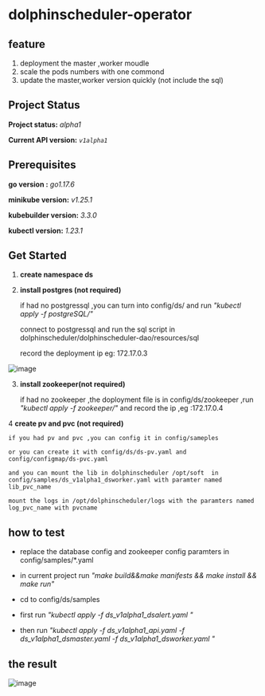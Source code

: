 # dolphinscheduler-operator

## feature 

1. deployment the master ,worker moudle 
2. scale the pods numbers with one commond 
3. update the master,worker version  quickly (not include the sql)

## Project Status

**Project status:** *alpha1*

**Current API version:** *`v1alpha1`*

## Prerequisites

**go version :** *go1.17.6*

**minikube version:** *v1.25.1*

**kubebuilder version:** *3.3.0*

**kubectl version:** *1.23.1*

## Get Started
1. **create  namespace ds**

2. **install  postgres (not required)**

    if had no postgressql ,you can turn into config/ds/ and run *"kubectl apply -f postgreSQL/"* 

    connect to postgressql and run the sql script in  dolphinscheduler/dolphinscheduler-dao/resources/sql

    record the deployment ip  eg: 172.17.0.3

![image](https://user-images.githubusercontent.com/7134124/170439546-87cce0df-6cb4-4ab1-bb01-9200309efe45.png)

3. **install  zookeeper(not required)**

    if had no zookeeper ,the doployment file is in config/ds/zookeeper ,run *"kubectl apply -f zookeeper/"* and record the ip ,eg :172.17.0.4

    
4 **create pv and pvc (not required)**    
   
    if you had pv and pvc ,you can config it in config/sameples 
    
    or you can create it with config/ds/ds-pv.yaml and config/configmap/ds-pvc.yaml
    
    and you can mount the lib in dolphinscheduler /opt/soft  in config/samples/ds_v1alpha1_dsworker.yaml with paramter named lib_pvc_name  
    
    mount the logs in /opt/dolphinscheduler/logs with the paramters named log_pvc_name with pvcname
    
 ## how to test
 
 * replace the database config and zookeeper config paramters in config/samples/*.yaml
 
 * in current project  run *"make build&&make manifests && make install && make run"* 

 * cd to config/ds/samples

 * first run *"kubectl apply -f ds_v1alpha1_dsalert.yaml "*

 * then run  *"kubectl apply -f ds_v1alpha1_api.yaml -f ds_v1alpha1_dsmaster.yaml -f ds_v1alpha1_dsworker.yaml "*
 
 ## the result
 
 ![image](https://user-images.githubusercontent.com/7134124/171322789-86adfaac-57ad-4e8e-b092-8704b84d20c3.png)



     
    
    
